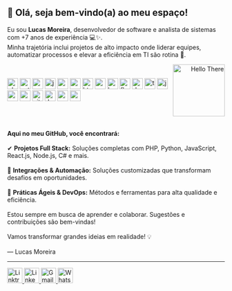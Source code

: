 <h2 align="left">👋 Olá, seja bem-vindo(a) ao meu espaço!</h2>

<p align="left">
  Eu sou <strong>Lucas Moreira</strong>, desenvolvedor de software e analista de sistemas com +7 anos de experiência 💻✨.<br />
  Minha trajetória inclui projetos de alto impacto onde liderar equipes, automatizar processos e elevar a eficiência em TI são rotina 🚀.
</p>

<!-- Layout com ícones à esquerda e GIF à direita -->
<div align="center" style="display: flex; justify-content: space-between; align-items: center; border: none;">
  <div align="left" style="flex: 1; border: none;">
    <!-- Ícones de tecnologias -->
    <img src="https://cdn.jsdelivr.net/gh/devicons/devicon/icons/php/php-original.svg" alt="php" height="25" />
    <img src="https://cdn.jsdelivr.net/gh/devicons/devicon/icons/python/python-original.svg" alt="python" height="25" />
    <img src="https://cdn.jsdelivr.net/gh/devicons/devicon/icons/csharp/csharp-original.svg" alt="csharp" height="25" />
    <img src="https://cdn.jsdelivr.net/gh/devicons/devicon/icons/javascript/javascript-original.svg" alt="javascript" height="25" />
    <img src="https://cdn.jsdelivr.net/gh/devicons/devicon/icons/react/react-original.svg" alt="react" height="25" />
    <img src="https://cdn.jsdelivr.net/gh/devicons/devicon/icons/nodejs/nodejs-original.svg" alt="nodejs" height="25" />
    <img src="https://cdn.jsdelivr.net/gh/devicons/devicon/icons/html5/html5-original.svg" alt="html5" height="25" />
    <img src="https://cdn.jsdelivr.net/gh/devicons/devicon/icons/css3/css3-original.svg" alt="css3" height="25" />
    <img src="https://cdn.jsdelivr.net/gh/devicons/devicon/icons/bootstrap/bootstrap-original.svg" alt="bootstrap" height="25" />
    <img src="https://cdn.jsdelivr.net/gh/devicons/devicon/icons/flask/flask-original.svg" alt="flask" height="25" />
    <img src="https://cdn.jsdelivr.net/gh/devicons/devicon/icons/dotnetcore/dotnetcore-original.svg" alt="dotnetcore" height="25" />
    <img src="https://cdn.jsdelivr.net/gh/devicons/devicon/icons/typescript/typescript-original.svg" alt="typescript" height="25" />
    <img src="https://cdn.jsdelivr.net/gh/devicons/devicon/icons/java/java-original.svg" alt="java" height="25" />
    <img src="https://cdn.jsdelivr.net/gh/devicons/devicon/icons/mysql/mysql-original.svg" alt="mysql" height="25" />
    <img src="https://cdn.jsdelivr.net/gh/devicons/devicon/icons/postgresql/postgresql-original.svg" alt="postgresql" height="25" />
    <img src="https://cdn.jsdelivr.net/gh/devicons/devicon/icons/git/git-original.svg" alt="git" height="25" />
    <img src="https://cdn.jsdelivr.net/gh/devicons/devicon/icons/docker/docker-original.svg" alt="docker" height="25" />
    <img src="https://cdn.jsdelivr.net/gh/devicons/devicon/icons/amazonwebservices/amazonwebservices-original.svg" alt="aws" height="25" />
    <img src="https://cdn.jsdelivr.net/gh/devicons/devicon/icons/azure/azure-original.svg" alt="azure" height="25" />
  </div>
  <div align="right" style="flex: 0; border: none;">
    <!-- GIF do Star Wars -->
    <img src="https://media1.tenor.com/m/0Akz_GWDQyQAAAAC/star-wars-hello-there.gif" alt="Hello There" height="120" />
  </div>
</div>

<br />

<p align="left">
  <strong>Aqui no meu GitHub, você encontrará:</strong><br /><br />
  ✔ <strong>Projetos Full Stack:</strong> Soluções completas com PHP, Python, JavaScript, React.js, Node.js, C# e mais.<br /><br />
  📌 <strong>Integrações & Automação:</strong> Soluções customizadas que transformam desafios em oportunidades.<br /><br />
  📍 <strong>Práticas Ágeis & DevOps:</strong> Métodos e ferramentas para alta qualidade e eficiência.<br /><br />
  Estou sempre em busca de aprender e colaborar. Sugestões e contribuições são bem-vindas!<br /><br />
  Vamos transformar grandes ideias em realidade! 💡<br /><br />
  — Lucas Moreira
</p>

<hr />

<div align="left">
  <!-- Redes sociais -->
  <a href="https://linktr.ee/seudomain" target="_blank">
    <img src="https://raw.githubusercontent.com/maurodesouza/profile-readme-generator/master/src/assets/icons/social/linktree/default.svg" width="35" height="35" alt="Linktree" />
  </a>
  <a href="https://www.linkedin.com/in/lucasabmoreira/" target="_blank">
    <img src="https://raw.githubusercontent.com/maurodesouza/profile-readme-generator/master/src/assets/icons/social/linkedin/default.svg" width="35" height="35" alt="LinkedIn" />
  </a>
  <a href="mailto:lucasabmoreira@gmail.com" target="_blank">
    <img src="https://raw.githubusercontent.com/maurodesouza/profile-readme-generator/master/src/assets/icons/social/gmail/default.svg" width="35" height="35" alt="Gmail" />
  </a>
  <a href="https://wa.me/5521996582217" target="_blank">
    <img src="https://raw.githubusercontent.com/maurodesouza/profile-readme-generator/master/src/assets/icons/social/whatsapp/default.svg" width="35" height="35" alt="WhatsApp" />
  </a>
</div>
